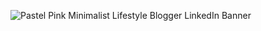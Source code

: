 ![Pastel Pink Minimalist Lifestyle Blogger LinkedIn Banner](https://user-images.githubusercontent.com/102538843/168482506-fafb87cc-73a6-4cab-aa9d-f53b238e1f70.png)


<!---
kelly-castanos/kelly-castanos is a ✨ special ✨ repository because its `README.md` (this file) appears on your GitHub profile.
You can click the Preview link to take a look at your changes.
--->
